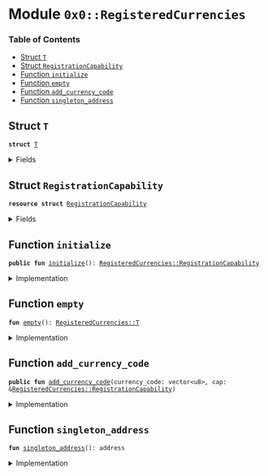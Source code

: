 
<a name="0x0_RegisteredCurrencies"></a>

# Module `0x0::RegisteredCurrencies`

### Table of Contents

-  [Struct `T`](#0x0_RegisteredCurrencies_T)
-  [Struct `RegistrationCapability`](#0x0_RegisteredCurrencies_RegistrationCapability)
-  [Function `initialize`](#0x0_RegisteredCurrencies_initialize)
-  [Function `empty`](#0x0_RegisteredCurrencies_empty)
-  [Function `add_currency_code`](#0x0_RegisteredCurrencies_add_currency_code)
-  [Function `singleton_address`](#0x0_RegisteredCurrencies_singleton_address)



<a name="0x0_RegisteredCurrencies_T"></a>

## Struct `T`



<pre><code><b>struct</b> <a href="#0x0_RegisteredCurrencies_T">T</a>
</code></pre>



<details>
<summary>Fields</summary>


<dl>
<dt>

<code>currency_codes: vector&lt;vector&lt;u8&gt;&gt;</code>
</dt>
<dd>

</dd>
</dl>


</details>

<a name="0x0_RegisteredCurrencies_RegistrationCapability"></a>

## Struct `RegistrationCapability`



<pre><code><b>resource</b> <b>struct</b> <a href="#0x0_RegisteredCurrencies_RegistrationCapability">RegistrationCapability</a>
</code></pre>



<details>
<summary>Fields</summary>


<dl>
<dt>

<code>cap: <a href="libra_configs.md#0x0_LibraConfig_ModifyConfigCapability">LibraConfig::ModifyConfigCapability</a>&lt;<a href="#0x0_RegisteredCurrencies_T">RegisteredCurrencies::T</a>&gt;</code>
</dt>
<dd>

</dd>
</dl>


</details>

<a name="0x0_RegisteredCurrencies_initialize"></a>

## Function `initialize`



<pre><code><b>public</b> <b>fun</b> <a href="#0x0_RegisteredCurrencies_initialize">initialize</a>(): <a href="#0x0_RegisteredCurrencies_RegistrationCapability">RegisteredCurrencies::RegistrationCapability</a>
</code></pre>



<details>
<summary>Implementation</summary>


<pre><code><b>public</b> <b>fun</b> <a href="#0x0_RegisteredCurrencies_initialize">initialize</a>(): <a href="#0x0_RegisteredCurrencies_RegistrationCapability">RegistrationCapability</a> {
    // enforce that this is only going <b>to</b> one specific address,
    Transaction::assert(Transaction::sender() == <a href="#0x0_RegisteredCurrencies_singleton_address">singleton_address</a>(), 0);
    <b>let</b> cap = <a href="libra_configs.md#0x0_LibraConfig_publish_new_config_with_capability">LibraConfig::publish_new_config_with_capability</a>(<a href="#0x0_RegisteredCurrencies_empty">empty</a>());

    <a href="#0x0_RegisteredCurrencies_RegistrationCapability">RegistrationCapability</a>{ cap }
}
</code></pre>



</details>

<a name="0x0_RegisteredCurrencies_empty"></a>

## Function `empty`



<pre><code><b>fun</b> <a href="#0x0_RegisteredCurrencies_empty">empty</a>(): <a href="#0x0_RegisteredCurrencies_T">RegisteredCurrencies::T</a>
</code></pre>



<details>
<summary>Implementation</summary>


<pre><code><b>fun</b> <a href="#0x0_RegisteredCurrencies_empty">empty</a>(): <a href="#0x0_RegisteredCurrencies_T">T</a> {
    <a href="#0x0_RegisteredCurrencies_T">T</a> { currency_codes: <a href="vector.md#0x0_Vector_empty">Vector::empty</a>() }
}
</code></pre>



</details>

<a name="0x0_RegisteredCurrencies_add_currency_code"></a>

## Function `add_currency_code`



<pre><code><b>public</b> <b>fun</b> <a href="#0x0_RegisteredCurrencies_add_currency_code">add_currency_code</a>(currency_code: vector&lt;u8&gt;, cap: &<a href="#0x0_RegisteredCurrencies_RegistrationCapability">RegisteredCurrencies::RegistrationCapability</a>)
</code></pre>



<details>
<summary>Implementation</summary>


<pre><code><b>public</b> <b>fun</b> <a href="#0x0_RegisteredCurrencies_add_currency_code">add_currency_code</a>(
    currency_code: vector&lt;u8&gt;,
    cap: &<a href="#0x0_RegisteredCurrencies_RegistrationCapability">RegistrationCapability</a>,
) {
    <b>let</b> config = <a href="libra_configs.md#0x0_LibraConfig_get">LibraConfig::get</a>&lt;<a href="#0x0_RegisteredCurrencies_T">T</a>&gt;();
    <a href="vector.md#0x0_Vector_push_back">Vector::push_back</a>(&<b>mut</b> config.currency_codes, currency_code);
    <a href="libra_configs.md#0x0_LibraConfig_set_with_capability">LibraConfig::set_with_capability</a>(&cap.cap, config);
}
</code></pre>



</details>

<a name="0x0_RegisteredCurrencies_singleton_address"></a>

## Function `singleton_address`



<pre><code><b>fun</b> <a href="#0x0_RegisteredCurrencies_singleton_address">singleton_address</a>(): address
</code></pre>



<details>
<summary>Implementation</summary>


<pre><code><b>fun</b> <a href="#0x0_RegisteredCurrencies_singleton_address">singleton_address</a>(): address {
    <a href="libra_configs.md#0x0_LibraConfig_default_config_address">LibraConfig::default_config_address</a>()
}
</code></pre>



</details>
